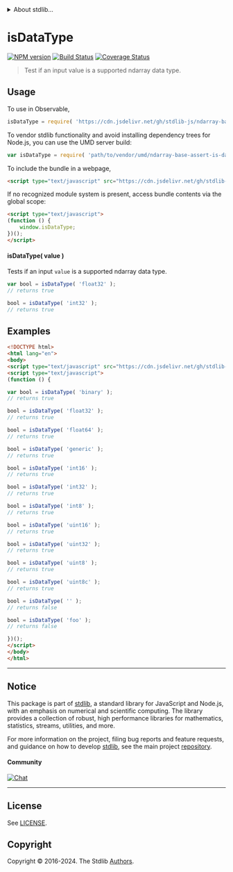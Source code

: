 <!--

@license Apache-2.0

Copyright (c) 2018 The Stdlib Authors.

Licensed under the Apache License, Version 2.0 (the "License");
you may not use this file except in compliance with the License.
You may obtain a copy of the License at

   http://www.apache.org/licenses/LICENSE-2.0

Unless required by applicable law or agreed to in writing, software
distributed under the License is distributed on an "AS IS" BASIS,
WITHOUT WARRANTIES OR CONDITIONS OF ANY KIND, either express or implied.
See the License for the specific language governing permissions and
limitations under the License.

-->


<details>
  <summary>
    About stdlib...
  </summary>
  <p>We believe in a future in which the web is a preferred environment for numerical computation. To help realize this future, we've built stdlib. stdlib is a standard library, with an emphasis on numerical and scientific computation, written in JavaScript (and C) for execution in browsers and in Node.js.</p>
  <p>The library is fully decomposable, being architected in such a way that you can swap out and mix and match APIs and functionality to cater to your exact preferences and use cases.</p>
  <p>When you use stdlib, you can be absolutely certain that you are using the most thorough, rigorous, well-written, studied, documented, tested, measured, and high-quality code out there.</p>
  <p>To join us in bringing numerical computing to the web, get started by checking us out on <a href="https://github.com/stdlib-js/stdlib">GitHub</a>, and please consider <a href="https://opencollective.com/stdlib">financially supporting stdlib</a>. We greatly appreciate your continued support!</p>
</details>

# isDataType

[![NPM version][npm-image]][npm-url] [![Build Status][test-image]][test-url] [![Coverage Status][coverage-image]][coverage-url] <!-- [![dependencies][dependencies-image]][dependencies-url] -->

> Test if an input value is a supported ndarray data type.

<!-- Section to include introductory text. Make sure to keep an empty line after the intro `section` element and another before the `/section` close. -->

<section class="intro">

</section>

<!-- /.intro -->

<!-- Package usage documentation. -->



<section class="usage">

## Usage

To use in Observable,

```javascript
isDataType = require( 'https://cdn.jsdelivr.net/gh/stdlib-js/ndarray-base-assert-is-data-type@umd/browser.js' )
```

To vendor stdlib functionality and avoid installing dependency trees for Node.js, you can use the UMD server build:

```javascript
var isDataType = require( 'path/to/vendor/umd/ndarray-base-assert-is-data-type/index.js' )
```

To include the bundle in a webpage,

```html
<script type="text/javascript" src="https://cdn.jsdelivr.net/gh/stdlib-js/ndarray-base-assert-is-data-type@umd/browser.js"></script>
```

If no recognized module system is present, access bundle contents via the global scope:

```html
<script type="text/javascript">
(function () {
    window.isDataType;
})();
</script>
```

#### isDataType( value )

Tests if an input `value` is a supported ndarray data type.

```javascript
var bool = isDataType( 'float32' );
// returns true

bool = isDataType( 'int32' );
// returns true
```

</section>

<!-- /.usage -->

<!-- Package usage notes. Make sure to keep an empty line after the `section` element and another before the `/section` close. -->

<section class="notes">

</section>

<!-- /.notes -->

<!-- Package usage examples. -->

<section class="examples">

## Examples

<!-- eslint no-undef: "error" -->

```html
<!DOCTYPE html>
<html lang="en">
<body>
<script type="text/javascript" src="https://cdn.jsdelivr.net/gh/stdlib-js/ndarray-base-assert-is-data-type@umd/browser.js"></script>
<script type="text/javascript">
(function () {

var bool = isDataType( 'binary' );
// returns true

bool = isDataType( 'float32' );
// returns true

bool = isDataType( 'float64' );
// returns true

bool = isDataType( 'generic' );
// returns true

bool = isDataType( 'int16' );
// returns true

bool = isDataType( 'int32' );
// returns true

bool = isDataType( 'int8' );
// returns true

bool = isDataType( 'uint16' );
// returns true

bool = isDataType( 'uint32' );
// returns true

bool = isDataType( 'uint8' );
// returns true

bool = isDataType( 'uint8c' );
// returns true

bool = isDataType( '' );
// returns false

bool = isDataType( 'foo' );
// returns false

})();
</script>
</body>
</html>
```

</section>

<!-- /.examples -->

<!-- Section to include cited references. If references are included, add a horizontal rule *before* the section. Make sure to keep an empty line after the `section` element and another before the `/section` close. -->

<section class="references">

</section>

<!-- /.references -->

<!-- Section for related `stdlib` packages. Do not manually edit this section, as it is automatically populated. -->

<section class="related">

</section>

<!-- /.related -->

<!-- Section for all links. Make sure to keep an empty line after the `section` element and another before the `/section` close. -->


<section class="main-repo" >

* * *

## Notice

This package is part of [stdlib][stdlib], a standard library for JavaScript and Node.js, with an emphasis on numerical and scientific computing. The library provides a collection of robust, high performance libraries for mathematics, statistics, streams, utilities, and more.

For more information on the project, filing bug reports and feature requests, and guidance on how to develop [stdlib][stdlib], see the main project [repository][stdlib].

#### Community

[![Chat][chat-image]][chat-url]

---

## License

See [LICENSE][stdlib-license].


## Copyright

Copyright &copy; 2016-2024. The Stdlib [Authors][stdlib-authors].

</section>

<!-- /.stdlib -->

<!-- Section for all links. Make sure to keep an empty line after the `section` element and another before the `/section` close. -->

<section class="links">

[npm-image]: http://img.shields.io/npm/v/@stdlib/ndarray-base-assert-is-data-type.svg
[npm-url]: https://npmjs.org/package/@stdlib/ndarray-base-assert-is-data-type

[test-image]: https://github.com/stdlib-js/ndarray-base-assert-is-data-type/actions/workflows/test.yml/badge.svg?branch=v0.2.2
[test-url]: https://github.com/stdlib-js/ndarray-base-assert-is-data-type/actions/workflows/test.yml?query=branch:v0.2.2

[coverage-image]: https://img.shields.io/codecov/c/github/stdlib-js/ndarray-base-assert-is-data-type/main.svg
[coverage-url]: https://codecov.io/github/stdlib-js/ndarray-base-assert-is-data-type?branch=main

<!--

[dependencies-image]: https://img.shields.io/david/stdlib-js/ndarray-base-assert-is-data-type.svg
[dependencies-url]: https://david-dm.org/stdlib-js/ndarray-base-assert-is-data-type/main

-->

[chat-image]: https://img.shields.io/gitter/room/stdlib-js/stdlib.svg
[chat-url]: https://app.gitter.im/#/room/#stdlib-js_stdlib:gitter.im

[stdlib]: https://github.com/stdlib-js/stdlib

[stdlib-authors]: https://github.com/stdlib-js/stdlib/graphs/contributors

[umd]: https://github.com/umdjs/umd
[es-module]: https://developer.mozilla.org/en-US/docs/Web/JavaScript/Guide/Modules

[deno-url]: https://github.com/stdlib-js/ndarray-base-assert-is-data-type/tree/deno
[deno-readme]: https://github.com/stdlib-js/ndarray-base-assert-is-data-type/blob/deno/README.md
[umd-url]: https://github.com/stdlib-js/ndarray-base-assert-is-data-type/tree/umd
[umd-readme]: https://github.com/stdlib-js/ndarray-base-assert-is-data-type/blob/umd/README.md
[esm-url]: https://github.com/stdlib-js/ndarray-base-assert-is-data-type/tree/esm
[esm-readme]: https://github.com/stdlib-js/ndarray-base-assert-is-data-type/blob/esm/README.md
[branches-url]: https://github.com/stdlib-js/ndarray-base-assert-is-data-type/blob/main/branches.md

[stdlib-license]: https://raw.githubusercontent.com/stdlib-js/ndarray-base-assert-is-data-type/main/LICENSE

</section>

<!-- /.links -->
